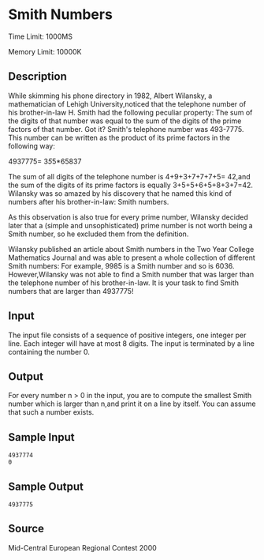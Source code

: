 # Smith Numbers

Time Limit: 1000MS

Memory Limit: 10000K


## Description

While skimming his phone directory in 1982, Albert Wilansky, a mathematician of Lehigh University,noticed that the telephone number of his brother-in-law H. Smith had the following peculiar property: The sum of the digits of that number was equal to the sum of the digits of the prime factors of that number. Got it? Smith's telephone number was 493-7775. This number can be written as the product of its prime factors in the following way:

4937775= 3*5*5*65837

The sum of all digits of the telephone number is 4+9+3+7+7+7+5= 42,and the sum of the digits of its prime factors is equally 3+5+5+6+5+8+3+7=42. Wilansky was so amazed by his discovery that he named this kind of numbers after his brother-in-law: Smith numbers.

As this observation is also true for every prime number, Wilansky decided later that a (simple and unsophisticated) prime number is not worth being a Smith number, so he excluded them from the definition.

Wilansky published an article about Smith numbers in the Two Year College Mathematics Journal and was able to present a whole collection of different Smith numbers: For example, 9985 is a Smith number and so is 6036. However,Wilansky was not able to find a Smith number that was larger than the telephone number of his brother-in-law. It is your task to find Smith numbers that are larger than 4937775!


## Input

The input file consists of a sequence of positive integers, one integer per line. Each integer will have at most 8 digits. The input is terminated by a line containing the number 0.


## Output

For every number n > 0 in the input, you are to compute the smallest Smith number which is larger than n,and print it on a line by itself. You can assume that such a number exists.


## Sample Input

```
4937774
0
```


## Sample Output

```
4937775
```


## Source

Mid-Central European Regional Contest 2000
